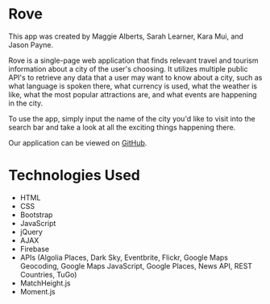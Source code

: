 # Rove

This app was created by Maggie Alberts, Sarah Learner, Kara Mui, and Jason Payne.

Rove is a single-page web application that finds relevant travel and tourism information about a city of the user's choosing. It utilizes multiple public API's to retrieve any data that a user may want to know about a city, such as what language is spoken there, what currency is used, what the weather is like, what the most popular attractions are, and what events are happening in the city.

To use the app, simply input the name of the city you'd like to visit into the search bar and take a look at all the exciting things happening there.

Our application can be viewed on [GitHub](https://karamui.github.io/Rove/).

# Technologies Used 
* HTML
* CSS
* Bootstrap
* JavaScript
* jQuery
* AJAX
* Firebase
* APIs (Algolia Places, Dark Sky, Eventbrite, Flickr, Google Maps Geocoding, Google Maps JavaScript, Google Places, News API, REST Countries, TuGo)
* MatchHeight.js
* Moment.js

